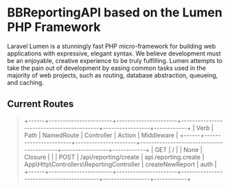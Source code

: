 # BBReportingAPI based on the Lumen PHP Framework

Laravel Lumen is a stunningly fast PHP micro-framework for building web applications with expressive, elegant syntax. We believe development must be an enjoyable, creative experience to be truly fulfilling. Lumen attempts to take the pain out of development by easing common tasks used in the majority of web projects, such as routing, database abstraction, queueing, and caching.

## Current Routes
> +------+-----------------------+----------------------+------------------------------------------+-----------------+------------+
| Verb | Path                  | NamedRoute           | Controller                               | Action          | Middleware |
+------+-----------------------+----------------------+------------------------------------------+-----------------+------------+
| GET  | /                     |                      | None                                     | Closure         |            |
| POST | /api/reporting/create | api.reporting.create | App\Http\Controllers\ReportingController | createNewReport | auth       |
+------+-----------------------+----------------------+------------------------------------------+-----------------+------------+
